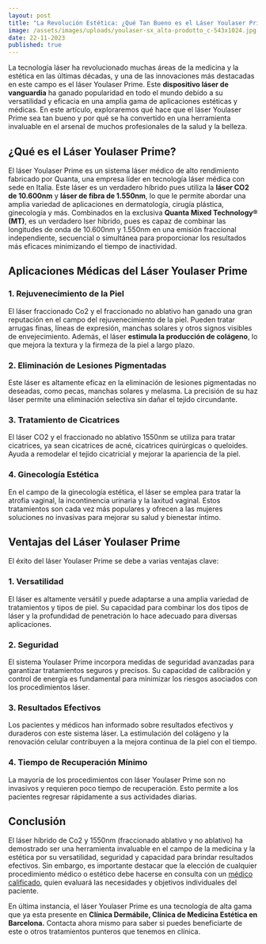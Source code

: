 ```yaml
---
layout: post
title: "La Revolución Estética: ¿Qué Tan Bueno es el Láser Youlaser Prime?"
image: /assets/images/uploads/youlaser-sx_alta-prodotto_c-543x1024.jpg
date: 22-11-2023
published: true
---
```

La tecnología láser ha revolucionado muchas áreas de la medicina y la estética en las últimas décadas, y una de las innovaciones más destacadas en este campo es el láser Youlaser Prime. Este **dispositivo láser de vanguardia** ha ganado popularidad en todo el mundo debido a su versatilidad y eficacia en una amplia gama de aplicaciones estéticas y médicas. En este artículo, exploraremos qué hace que el láser Youlaser Prime sea tan bueno y por qué se ha convertido en una herramienta invaluable en el arsenal de muchos profesionales de la salud y la belleza.

## ¿Qué es el Láser Youlaser Prime?

El láser Youlaser Prime es un sistema láser médico de alto rendimiento fabricado por Quanta, una empresa líder en tecnología láser médica con sede en Italia. Este láser es un verdadero híbrido pues utiliza la **láser CO2 de 10.600nm** y **láser de fibra de 1.550nm**, lo que le permite abordar una amplia variedad de aplicaciones en dermatología, cirugía plástica, ginecología  y más. Combinados en la exclusiva **Quanta Mixed Technology® (MT)**, es un verdadero lser hibrido, pues es capaz de combinar las longitudes de onda de 10.600nm y 1.550nm en una emisión fraccional independiente, secuencial o simultánea para proporcionar los resultados más eficaces minimizando el tiempo de inactividad. 

## Aplicaciones Médicas del Láser Youlaser Prime

### 1. Rejuvenecimiento de la Piel

El láser fraccionado Co2 y el fraccionado no ablativo  han ganado una gran reputación en el campo del rejuvenecimiento de la piel. Pueden tratar arrugas finas, líneas de expresión, manchas solares y otros signos visibles de envejecimiento. Además, el láser **estimula la producción de colágeno**, lo que mejora la textura y la firmeza de la piel a largo plazo.

### 2. Eliminación de Lesiones Pigmentadas

Este láser es altamente eficaz en la eliminación de lesiones pigmentadas no deseadas, como pecas, manchas solares y melasma. La precisión de su haz láser permite una eliminación selectiva sin dañar el tejido circundante.

### 3. Tratamiento de Cicatrices

El láser CO2 y el fraccionado no ablativo 1550nm se utiliza para tratar cicatrices, ya sean cicatrices de acné, cicatrices quirúrgicas o queloides. Ayuda a remodelar el tejido cicatricial y mejorar la apariencia de la piel.

### 4. Ginecología Estética

En el campo de la ginecología estética, el láser  se emplea para tratar la atrofia vaginal, la incontinencia urinaria y la laxitud vaginal. Estos tratamientos son cada vez más populares y ofrecen a las mujeres soluciones no invasivas para mejorar su salud y bienestar íntimo.

## Ventajas del Láser Youlaser Prime

El éxito del láser Youlaser Prime se debe a varias ventajas clave:

### 1. Versatilidad

El láser es altamente versátil y puede adaptarse a una amplia variedad de tratamientos y tipos de piel. Su capacidad para combinar los dos tipos de láser y la profundidad de penetración lo hace adecuado para diversas aplicaciones.

### 2. Seguridad

El sistema Youlaser Prime incorpora medidas de seguridad avanzadas para garantizar tratamientos seguros y precisos. Su capacidad de calibración y control de energía es fundamental para minimizar los riesgos asociados con los procedimientos láser.

### 3. Resultados Efectivos

Los pacientes y médicos han informado sobre resultados efectivos y duraderos con este sistema láser. La estimulación del colágeno y la renovación celular contribuyen a la mejora continua de la piel con el tiempo.

### 4. Tiempo de Recuperación Mínimo

La mayoría de los procedimientos con láser Youlaser Prime son no invasivos y requieren poco tiempo de recuperación. Esto permite a los pacientes regresar rápidamente a sus actividades diarias.

## Conclusión

El láser híbrido de Co2 y 1550nm (fraccionado ablativo y no ablativo) ha demostrado ser una herramienta invaluable en el campo de la medicina y la estética por su versatilidad, seguridad y capacidad para brindar resultados efectivos. Sin embargo, es importante destacar que la elección de cualquier procedimiento médico o estético debe hacerse en consulta con un [médico calificado](https://www.dermabile.es/vanessa-martins), quien evaluará las necesidades y objetivos individuales del paciente.

En última instancia, el láser Youlaser Prime es una tecnología de alta gama que ya esta presente en **Clínica Dermábile, Clínica de Medicina Estética en Barcelona.** Contacta ahora mismo para saber si puedes beneficiarte de este o otros tratamientos punteros que tenemos en clínica.